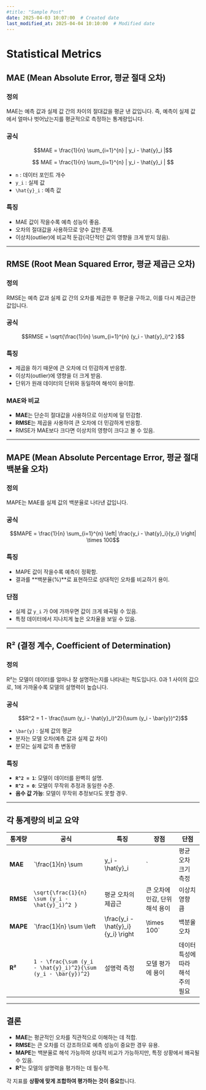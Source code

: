 ```yaml
---
#title: "Sample Post"
date: 2025-04-03 10:07:00  # Created date
last_modified_at: 2025-04-04 10:10:00  # Modified date
---
```


# Statistical Metrics

## MAE (Mean Absolute Error, 평균 절대 오차)

### 정의
MAE는 예측 값과 실제 값 간의 차이의 절대값을 평균 낸 값입니다. 즉, 예측이 실제 값에서 얼마나 벗어났는지를 평균적으로 측정하는 통계량입니다.

### 공식
```math
MAE = \frac{1}{n} \sum_{i=1}^{n} | y_i - \hat{y}_i |
```
$$
MAE = \frac{1}{n} \sum_{i=1}^{n} | y_i - \hat{y}_i |
$$
- `n` : 데이터 포인트 개수
- `y_i` : 실제 값
- `\hat{y}_i` : 예측 값

### 특징
- MAE 값이 작을수록 예측 성능이 좋음.
- 오차의 절대값을 사용하므로 양수 값만 존재.
- 이상치(outlier)에 비교적 둔감(극단적인 값의 영향을 크게 받지 않음).

---

## RMSE (Root Mean Squared Error, 평균 제곱근 오차)

### 정의
RMSE는 예측 값과 실제 값 간의 오차를 제곱한 후 평균을 구하고, 이를 다시 제곱근한 값입니다.

### 공식
```math
RMSE = \sqrt{\frac{1}{n} \sum_{i=1}^{n} (y_i - \hat{y}_i)^2 }
```

### 특징
- 제곱을 하기 때문에 큰 오차에 더 민감하게 반응함.
- 이상치(outlier)에 영향을 더 크게 받음.
- 단위가 원래 데이터의 단위와 동일하여 해석이 용이함.

### MAE와 비교
- **MAE**는 단순히 절대값을 사용하므로 이상치에 덜 민감함.
- **RMSE**는 제곱을 사용하여 큰 오차에 더 민감하게 반응함.
- RMSE가 MAE보다 크다면 이상치의 영향이 크다고 볼 수 있음.

---

## MAPE (Mean Absolute Percentage Error, 평균 절대 백분율 오차)

### 정의
MAPE는 MAE를 실제 값의 백분율로 나타낸 값입니다.

### 공식
```math
MAPE = \frac{1}{n} \sum_{i=1}^{n} \left| \frac{y_i - \hat{y}_i}{y_i} \right| \times 100
```

### 특징
- MAPE 값이 작을수록 예측이 정확함.
- 결과를 **백분율(%)**로 표현하므로 상대적인 오차를 비교하기 용이.

### 단점
- 실제 값 `y_i` 가 0에 가까우면 값이 크게 왜곡될 수 있음.
- 특정 데이터에서 지나치게 높은 오차율을 보일 수 있음.

---

## R² (결정 계수, Coefficient of Determination)

### 정의
R²는 모델이 데이터를 얼마나 잘 설명하는지를 나타내는 척도입니다.
0과 1 사이의 값으로, 1에 가까울수록 모델의 설명력이 높습니다.

### 공식
```math
R^2 = 1 - \frac{\sum (y_i - \hat{y}_i)^2}{\sum (y_i - \bar{y})^2}
```
- `\bar{y}` : 실제 값의 평균
- 분자는 모델 오차(예측 값과 실제 값 차이)
- 분모는 실제 값의 총 변동량

### 특징
- **`R^2 = 1`**: 모델이 데이터를 완벽히 설명.
- **`R^2 = 0`**: 모델이 무작위 추정과 동일한 수준.
- **음수 값 가능**: 모델이 무작위 추정보다도 못할 경우.

---

## 각 통계량의 비교 요약

| 통계량  | 공식 | 특징 | 장점 | 단점 |
|---------|------|------|------|------|
| **MAE** | `\frac{1}{n} \sum | y_i - \hat{y}_i |` | 평균 오차 크기 측정 | 직관적, 이상치 영향 적음 | 절대값 사용으로 미분 어려움 |
| **RMSE** | `\sqrt{\frac{1}{n} \sum (y_i - \hat{y}_i)^2 }` | 평균 오차의 제곱근 | 큰 오차에 민감, 단위 해석 용이 | 이상치 영향 큼 |
| **MAPE** | `\frac{1}{n} \sum \left| \frac{y_i - \hat{y}_i}{y_i} \right| \times 100` | 백분율 오차 | 상대적 오차 비교 가능 | 0에 가까운 값에서 왜곡 가능 |
| **R²** | `1 - \frac{\sum (y_i - \hat{y}_i)^2}{\sum (y_i - \bar{y})^2}` | 설명력 측정 | 모델 평가에 용이 | 데이터 특성에 따라 해석 주의 필요 |

---

## 결론
- **MAE**는 평균적인 오차를 직관적으로 이해하는 데 적합.
- **RMSE**는 큰 오차를 더 강조하므로 예측 성능이 중요한 경우 유용.
- **MAPE**는 백분율로 해석 가능하여 상대적 비교가 가능하지만, 특정 상황에서 왜곡될 수 있음.
- **R²**는 모델의 설명력을 평가하는 데 필수적.

각 지표를 **상황에 맞게 조합하여 평가하는 것이 중요**합니다.

